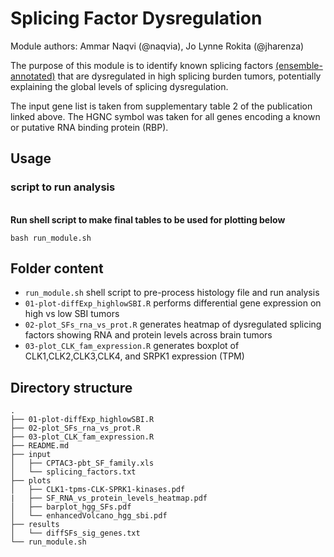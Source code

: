 # Splicing Factor Dysregulation

Module authors: Ammar Naqvi (@naqvia), Jo Lynne Rokita (@jharenza)

The purpose of this module is to identify known splicing factors [(ensemble-annotated)](https://genome.cshlp.org/content/26/6/732.long) that are dysregulated in high splicing burden tumors, potentially explaining the global levels of splicing dysregulation.

The input gene list is taken from supplementary table 2 of the publication linked above. The HGNC symbol was taken for all genes encoding a known or putative RNA binding protein (RBP).

## Usage
### script to run analysis
<br>**Run shell script to make final tables to be used for plotting below**
```
bash run_module.sh
```

## Folder content
* `run_module.sh` shell script to pre-process histology file and run analysis
* `01-plot-diffExp_highlowSBI.R` performs differential gene expression on high vs low SBI tumors
* `02-plot_SFs_rna_vs_prot.R` generates heatmap of dysregulated splicing factors showing RNA and protein levels across brain tumors  
* `03-plot_CLK_fam_expression.R` generates boxplot of CLK1,CLK2,CLK3,CLK4, and SRPK1 expression (TPM)

## Directory structure
```
.
├── 01-plot-diffExp_highlowSBI.R
├── 02-plot_SFs_rna_vs_prot.R
├── 03-plot_CLK_fam_expression.R
├── README.md
├── input
│   ├── CPTAC3-pbt_SF_family.xls
│   └── splicing_factors.txt
├── plots
│   ├── CLK1-tpms-CLK-SPRK1-kinases.pdf
|   ├── SF_RNA_vs_protein_levels_heatmap.pdf
│   ├── barplot_hgg_SFs.pdf
│   └── enhancedVolcano_hgg_sbi.pdf
├── results
│   └── diffSFs_sig_genes.txt
└── run_module.sh
```
